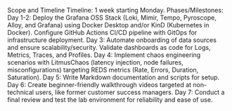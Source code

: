 Scope and Timeline
Timeline: 1 week starting Monday.
Phases/Milestones:
Day 1-2:
Deploy the Grafana OSS Stack (Loki, Mimir, Tempo, Pyroscope, Alloy, and Grafana) using Docker Desktop and/or KinD (Kubernetes in Docker).
Configure GitHub Actions CI/CD pipeline with GitOps for infrastructure deployment.
Day 3:
Automate onboarding of data sources and ensure scalability/security.
Validate dashboards as code for Logs, Metrics, Traces, and Profiles.
Day 4:
Implement chaos engineering scenarios with LitmusChaos (latency injection, node failures, misconfigurations) targeting REDS metrics (Rate, Errors, Duration, Saturation).
Day 5:
Write Markdown documentation and scripts for setup.
Day 6:
Create beginner-friendly walkthrough videos targeted at non-technical users, like former customer success managers.
Day 7:
Conduct a final review and test the lab environment for reliability and ease of use.
